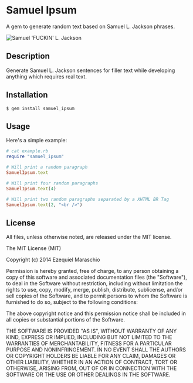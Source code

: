 Samuel Ipsum
====

A gem to generate random text based on Samuel L. Jackson phrases.

![Samuel 'FUCKIN' L. Jackson](http://funzim.com/wp-content/uploads/2013/08/which-film-characters-are-the-25-biggest-movember-badasses-488344561-nov-14-2012-1-600x400.jpg)

Description
-----------

Generate Samuel L. Jackson sentences for filler text while developing anything which requires real text.

Installation
------------

``` console
$ gem install samuel_ipsum
```

Usage
-----

Here's a simple example:

``` ruby
# cat example.rb
require "samuel_ipsum"

# Will print a random paragraph
SamuelIpsum.text

# Will print four random paragraphs
SamuelIpsum.text(4)

# Will print two random paragraphs separated by a XHTML BR Tag
SamuelIpsum.text(2, "<br />")
```

License
-----

All files, unless otherwise noted, are released under the MIT license.

The MIT License (MIT)

Copyright (c) 2014 Ezequiel Maraschio

Permission is hereby granted, free of charge, to any person obtaining a copy
of this software and associated documentation files (the "Software"), to deal
in the Software without restriction, including without limitation the rights
to use, copy, modify, merge, publish, distribute, sublicense, and/or sell
copies of the Software, and to permit persons to whom the Software is
furnished to do so, subject to the following conditions:

The above copyright notice and this permission notice shall be included in
all copies or substantial portions of the Software.

THE SOFTWARE IS PROVIDED "AS IS", WITHOUT WARRANTY OF ANY KIND, EXPRESS OR
IMPLIED, INCLUDING BUT NOT LIMITED TO THE WARRANTIES OF MERCHANTABILITY,
FITNESS FOR A PARTICULAR PURPOSE AND NONINFRINGEMENT. IN NO EVENT SHALL THE
AUTHORS OR COPYRIGHT HOLDERS BE LIABLE FOR ANY CLAIM, DAMAGES OR OTHER
LIABILITY, WHETHER IN AN ACTION OF CONTRACT, TORT OR OTHERWISE, ARISING FROM,
OUT OF OR IN CONNECTION WITH THE SOFTWARE OR THE USE OR OTHER DEALINGS IN
THE SOFTWARE.
